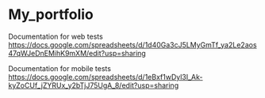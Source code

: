 
# My_portfolio

Documentation for web tests 
https://docs.google.com/spreadsheets/d/1d40Ga3cJ5LMyGmTf_ya2Le2aos47qWJeDnEMihK9mXM/edit?usp=sharing

Documentation for mobile tests
https://docs.google.com/spreadsheets/d/1eBxf1wDyl3I_Ak-kyZoCUf_jZYRUx_y2bTjJ75UgA_8/edit?usp=sharing
